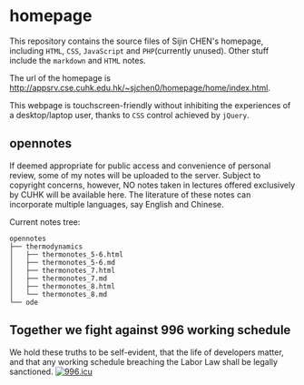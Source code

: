 # homepage
This repository contains the source files of Sijin CHEN's homepage, including `HTML`, `CSS`, `JavaScript` and `PHP`(currently unused). Other stuff include the `markdown` and `HTML` notes. 

The url of the homepage is http://appsrv.cse.cuhk.edu.hk/~sjchen0/homepage/home/index.html.

This webpage is touchscreen-friendly without inhibiting the experiences of a desktop/laptop user, thanks to `CSS` control achieved by `jQuery`. 

## opennotes

If deemed appropriate for public access and convenience of personal review, some of my notes will be uploaded to the server. Subject to copyright concerns, however, NO notes taken in lectures offered exclusively by CUHK will be available here. The literature of these notes can incorporate multiple languages, say English and Chinese. 

Current notes tree:

```
opennotes
├── thermodynamics
│   ├── thermonotes_5-6.html
│   ├── thermonotes_5-6.md
│   ├── thermonotes_7.html
│   ├── thermonotes_7.md
│   ├── thermonotes_8.html
│   └── thermonotes_8.md
└── ode
```

## Together we fight against 996 working schedule

We hold these truths to be self-evident, that the life of developers matter, and that any working schedule breaching the Labor Law shall be legally sanctioned. [![996.icu](https://img.shields.io/badge/link-996.icu-red.svg)](https://996.icu)
